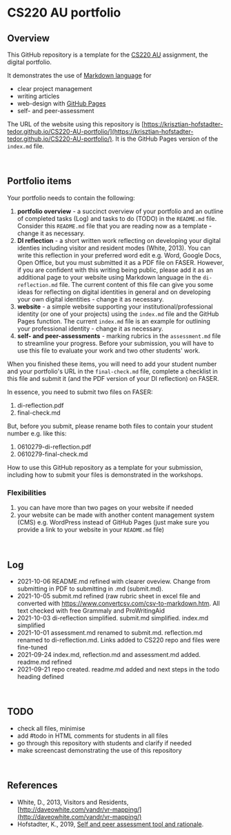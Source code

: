 # CS220 AU portfolio
## Overview
This GitHub repository is a template for the [CS220 AU](https://github.com/krisztian-hofstadter-tedor/CS220-AU-navigating-the-digital-world) assignment, the digital portfolio.

It demonstrates the use of [Markdown language](https://guides.github.com/features/mastering-markdown/) for
- clear project management
- writing articles
- web-design with [GitHub Pages](https://pages.github.com/)
- self- and peer-assessment

The URL of the website using this repository is [https://krisztian-hofstadter-tedor.github.io/CS220-AU-portfolio/](https://krisztian-hofstadter-tedor.github.io/CS220-AU-portfolio/). It is the GitHub Pages version of the `index.md` file. 

<br>

## Portfolio items
Your portfolio needs to contain the following:

1. **portfolio overview** - a succinct overview of your portfolio and an outline of completed tasks (Log) and tasks to do (TODO) in the `README.md` file. Consider this `README.md` file that you are reading now as a template - change it as necessary.
2. **DI reflection** - a short written work reflecting on developing your digital identies including visitor and resident modes (White, 2013). You can write this reflection in your preferred word edit e.g. Word, Google Docs, Open Office, but you must submitted it as a PDF file on FASER. However, if you are confident with this writing being public, please add it as an additional page to your website using Markdown language in the `di-reflection.md` file. The current content of this file can give you some ideas for reflecting on digital identities in general and on developing your own digital identities - change it as necessary.
3. **website** - a simple website supporting your institutional/professional identity (or one of your projects) using the `index.md` file and the GitHub Pages function. The current `index.md` file is an example for outlining your professional identity - change it as necessary.
4. **self- and peer-assessments** - marking rubrics in the `assessment.md` file to streamline your progress. Before your submission, you will have to use this file to evaluate your work and two other students' work.  

When you finished these items, you will need to add your student number and your portfolio's URL in the `final-check.md` file, complete a checklist in this file and submit it (and the PDF version of your DI reflection) on FASER. 

In essence, you need to submit two files on FASER:

1. di-reflection.pdf
2. final-check.md

But, before you submit, please rename both files to contain your student number e.g. like this:

1. 0610279-di-reflection.pdf
2. 0610279-final-check.md

How to use this GitHub repository as a template for your submission, including how to submit your files is demonstrated in the workshops. 

### Flexibilities 
1. you can have more than two pages on your website if needed
2. your website can be made with another content management system (CMS) e.g. WordPress instead of GitHub Pages (just make sure you provide a link to your website in your `README.md` file)

<br>

## Log
- 2021-10-06 README.md refined with clearer oveview. Change from submitting in PDF to submitting in .md (submit.md). 
- 2021-10-05 submit.md refined (raw rubric sheet in excel file and converted with https://www.convertcsv.com/csv-to-markdown.htm. All text checked with free Grammaly and ProWritingAid
- 2021-10-03 di-reflection simplified. submit.md simplified. index.md simplified
- 2021-10-01 assessment.md renamed to submit.md. reflection.md renamed to di-reflection.md. Links added to CS220 repo and files were fine-tuned
- 2021-09-24 index.md, reflection.md and assessment.md added. readme.md refined
- 2021-09-21 repo created. readme.md added and next steps in the todo heading defined

<br>

## TODO
- check all files, minimise
- add #todo in HTML comments for students in all files 
- go through this repository with students and clarify if needed
- make screencast demonstrating the use of this repository

<br>

## References
- White, D., 2013, Visitors and Residents, [http://daveowhite.com/vandr/vr-mapping/](http://daveowhite.com/vandr/vr-mapping/)
- Hofstadter, K., 2019, [Self and peer assessment tool and rationale](https://khofstadter.com/assets/doc/Hofstadter-2019-self-and-peer-assessment-tool-and-rationale.pdf).
